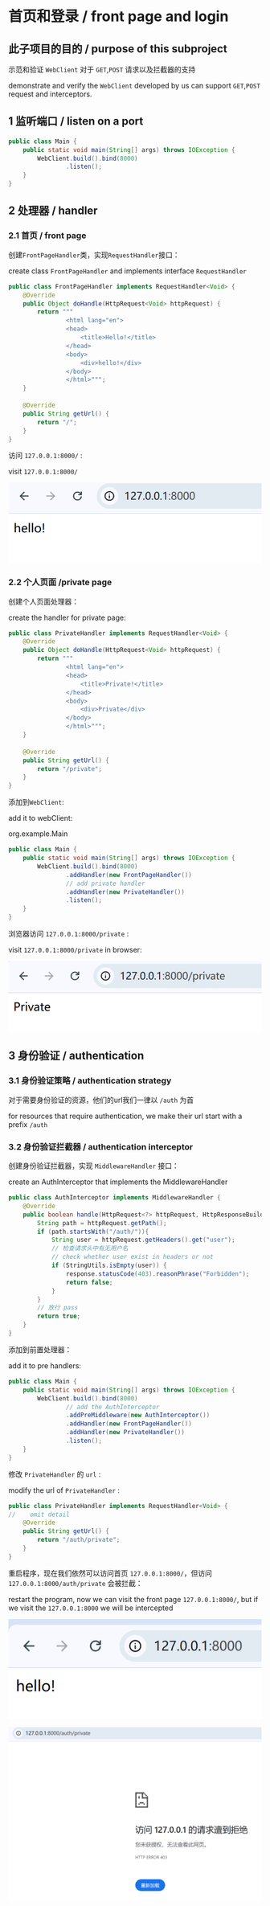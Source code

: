 # 首页和登录 / front page and login

## 此子项目的目的 / purpose of this subproject

示范和验证 `WebClient` 对于 `GET`,`POST` 请求以及拦截器的支持 

demonstrate and verify the `WebClient` developed by us can support `GET`,`POST` request and interceptors.

## 1 监听端口 / listen on a port

```java
public class Main {
    public static void main(String[] args) throws IOException {
        WebClient.build().bind(8000)
                .listen();
    }
}
```

## 2 处理器 / handler

### 2.1 首页 / front page

创建`FrontPageHandler`类，实现`RequestHandler`接口：

create class `FrontPageHandler` and implements interface `RequestHandler`

```java
public class FrontPageHandler implements RequestHandler<Void> {
    @Override
    public Object doHandle(HttpRequest<Void> httpRequest) {
        return """
                <html lang="en">
                <head>
                    <title>Hello!</title>
                </head>
                <body>
                    <div>hello!</div>
                </body>
                </html>""";
    }

    @Override
    public String getUrl() {
        return "/";
    }
}

```

访问 `127.0.0.1:8000/` :

visit `127.0.0.1:8000/`

![img.png](img.png)

### 2.2 个人页面 /private page

创建个人页面处理器：

create the handler for private page:

```java
public class PrivateHandler implements RequestHandler<Void> {
    @Override
    public Object doHandle(HttpRequest<Void> httpRequest) {
        return """
                <html lang="en">
                <head>
                    <title>Private!</title>
                </head>
                <body>
                    <div>Private</div>
                </body>
                </html>""";
    }

    @Override
    public String getUrl() {
        return "/private";
    }
}

```

添加到`WebClient`:

add it to webClient:

org.example.Main
```java
public class Main {
    public static void main(String[] args) throws IOException {
        WebClient.build().bind(8000)
                .addHandler(new FrontPageHandler())
                // add private handler
                .addHandler(new PrivateHandler())
                .listen();
    }
}
```

浏览器访问 `127.0.0.1:8000/private` :

visit `127.0.0.1:8000/private` in browser:

![img_1.png](img_1.png)

## 3 身份验证 / authentication

### 3.1 身份验证策略 / authentication strategy

对于需要身份验证的资源，他们的url我们一律以 `/auth` 为首

for resources that require authentication, we make their url start with a prefix `/auth`

### 3.2 身份验证拦截器 / authentication interceptor

创建身份验证拦截器，实现 `MiddlewareHandler` 接口：

create an AuthInterceptor that implements the MiddlewareHandler

```java
public class AuthInterceptor implements MiddlewareHandler {
    @Override
    public boolean handle(HttpRequest<?> httpRequest, HttpResponseBuilder response) {
        String path = httpRequest.getPath();
        if (path.startsWith("/auth/")){
            String user = httpRequest.getHeaders().get("user");
            // 检查请求头中有无用户名
            // check whether user exist in headers or not
            if (StringUtils.isEmpty(user)) {
                response.statusCode(403).reasonPhrase("Forbidden");
                return false;
            }
        }
        // 放行 pass
        return true;
    }
}

```

添加到前置处理器：

add it to pre handlers:

```java
public class Main {
    public static void main(String[] args) throws IOException {
        WebClient.build().bind(8000)
                // add the AuthInterceptor
                .addPreMiddleware(new AuthInterceptor())
                .addHandler(new FrontPageHandler())
                .addHandler(new PrivateHandler())
                .listen();
    }
}
```

修改 `PrivateHandler` 的 `url` :

modify the url of `PrivateHandler` :

```java
public class PrivateHandler implements RequestHandler<Void> {
//    omit detail
    @Override
    public String getUrl() {
        return "/auth/private";
    }
}

```

重启程序，现在我们依然可以访问首页 `127.0.0.1:8000/`，但访问 `127.0.0.1:8000/auth/private` 会被拦截：

restart the program, now we can visit the front page `127.0.0.1:8000/`, but if we visit the `127.0.0.1:8000` we will be intercepted

![img_2.png](img_2.png)

![img_3.png](img_3.png)
